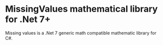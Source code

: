 # MissingValues mathematical library for .Net 7+
Missing values is a .Net 7 generic math compatible mathematic library for C#.

